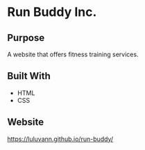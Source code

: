 # Run Buddy Inc.

## Purpose
A website that offers fitness training services.

## Built With
* HTML
* CSS

## Website
https://luluvann.github.io/run-buddy/
